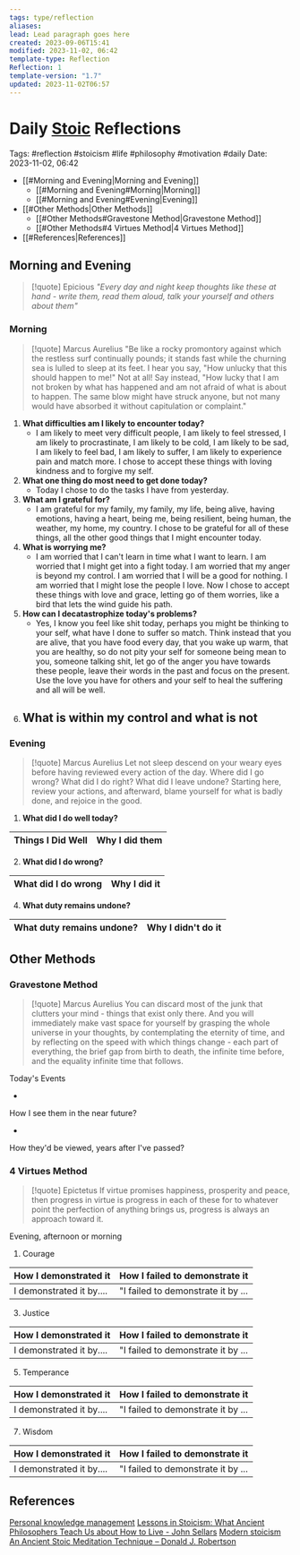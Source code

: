 ```yaml
---
tags: type/reflection
aliases: 
lead: Lead paragraph goes here
created: 2023-09-06T15:41
modified: 2023-11-02, 06:42
template-type: Reflection
Reflection: 1
template-version: "1.7"
updated: 2023-11-02T06:57
---
```



# Daily [Stoic](../SLIP-BOX/Stoicism.md) Reflections

Tags:  #reflection #stoicism #life #philosophy #motivation #daily 
Date: 2023-11-02, 06:42

- [[#Morning and Evening|Morning and Evening]]
	- [[#Morning and Evening#Morning|Morning]]
	- [[#Morning and Evening#Evening|Evening]]
- [[#Other Methods|Other Methods]]
	- [[#Other Methods#Gravestone Method|Gravestone Method]]
	- [[#Other Methods#4 Virtues Method|4 Virtues Method]]
- [[#References|References]]


## Morning and Evening

> [!quote] Epicious 
> _"Every day and night keep thoughts like these at hand - write them, read them aloud, talk your yourself and others about them"_

### Morning

> [!quote] Marcus Aurelius
> "Be like a rocky promontory against which the restless surf continually pounds; it stands fast while the churning sea is lulled to sleep at its feet. I hear you say, "How unlucky that this should happen to me!" Not at all! Say instead, "How lucky that I am not broken by what has happened and am not afraid of what is about to happen. The same blow might have struck anyone, but not many would have absorbed it without capitulation or complaint."

1. **What difficulties am I likely to encounter today?**
	- I am likely to meet very difficult people, I am likely to feel stressed, I am likely to procrastinate, I am likely to be cold, I am likely to be sad, I am likely to feel bad, I am likely to suffer, I am likely to experience pain and match more. I chose to accept these things with loving kindness and to forgive my self.
2. **What one thing do most need to get done today?**
	- Today I chose to do the tasks I have from yesterday.
1. **What am I grateful for?**
	- I am grateful for my family, my family, my life, being alive, having emotions, having a heart, being me, being resilient, being human, the weather, my home, my country. I chose to be grateful for all of these things, all the other good things that I might encounter today.
2. **What is worrying me?**
	- I am worried that I can't learn in time what I want to learn. I am worried that I might get into a fight today. I am worried that my anger is beyond my control. I am worried that I will be a good for nothing. I am worried that I might lose the people I love. Now I chose to accept these things with love and grace, letting go of them worries, like a bird that lets the wind guide his path. 
3. **How can I decatastrophize today's problems?**
	- Yes, I know you feel like shit today, perhaps you might be thinking to your self, what have I done to suffer so match. Think instead that you are alive, that you have food every day, that you wake up warm, that you are healthy, so do not pity your self for someone being mean to you, someone talking shit, let go of the anger you have towards these people, leave their words in the past and focus on the present. Use the love you have for others and your self to heal the suffering and all will be well.
4. **What is within my control and what is not**
	- 

### Evening

> [!quote] Marcus Aurelius
> Let not sleep descend on your weary eyes before having reviewed every action of the day. Where did I go wrong? What did I do right? What did I leave undone? Starting here, review your actions, and afterward, blame yourself for what is badly done, and rejoice in the good.

1. **What did I do well today?**

| Things I Did Well | Why I did them |
| ------------------- | ---------------- |

2. **What did I do wrong?**

| What did I do wrong | Why I did it |
| ------------------- | ---------------- |

4. **What duty remains undone?**

| What duty remains undone? | Why I didn't do it |
| ------------------- | ---------------- |

## Other Methods

### Gravestone Method

> [!quote] Marcus Aurelius
> You can discard most of the junk that clutters your mind - things that exist only there. And you will immediately make vast space for yourself by grasping the whole universe in your thoughts, by contemplating the eternity of time, and by reflecting on the speed with which things change - each part of everything, the brief gap from birth to death, the infinite time before, and the equality infinite time that follows. 

Today's Events 

-

How I see them in the near future? 

-

How they'd be viewed, years after I've passed?

### 4 Virtues Method

> [!quote] Epictetus 
> If virtue promises happiness, prosperity and peace, then progress in virtue is progress in each of these for to whatever point the perfection of anything brings us, progress is always an approach toward it.

Evening, afternoon or morning

1. Courage 

| How I demonstrated it  | How I failed to demonstrate it |
| ------------------- | ---------------- |
| I demonstrated it by....                 | "I failed to demonstrate it by ...              |

3. Justice

| How I demonstrated it  | How I failed to demonstrate it |
| ------------------- | ---------------- |
| I demonstrated it by....                 | "I failed to demonstrate it by ...             

5. Temperance

| How I demonstrated it  | How I failed to demonstrate it |
| ------------------- | ---------------- |
| I demonstrated it by....                 | "I failed to demonstrate it by ...             

7. Wisdom

| How I demonstrated it  | How I failed to demonstrate it |
| ------------------- | ---------------- |
| I demonstrated it by....                 | "I failed to demonstrate it by ...             

## References

[Personal knowledge management](Personal%20knowledge%20management.md)
[Lessons in Stoicism: What Ancient Philosophers Teach Us about How to Live - John Sellars](https://books.google.cz/books/about/Lessons_in_Stoicism.html?id=ky84zQEACAAJ&redir_esc=y)
[Modern stoicism](https://modernstoicism.com/)
[An Ancient Stoic Meditation Technique – Donald J. Robertson](https://donaldrobertson.name/2017/03/22/an-ancient-stoic-meditation-technique/)


